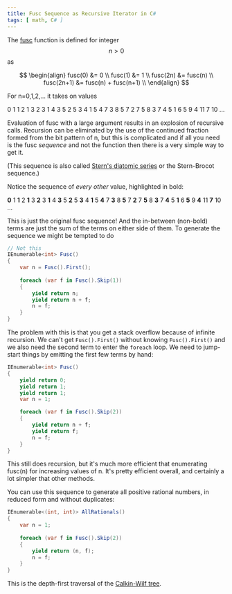 ```yaml
---
title: Fusc Sequence as Recursive Iterator in C#
tags: [ math, C# ]
---
```


The [fusc](https://www.cs.utexas.edu/~EWD/transcriptions/EWD05xx/EWD570.html) function is defined for integer $$n > 0$$ as

$$
\begin{align}
fusc(0) &= 0 \\
fusc(1) &= 1 \\
fusc(2n) &= fusc(n) \\
fusc(2n+1) &= fusc(n) + fusc(n+1) \\
\end{align}
$$

For n=0,1,2,... it takes on values

0 1 1 2 1 3 2 3 1 4 3 5 2 5 3 4 1 5 4 7 3 8 5 7 2 7 5 8 3 7 4 5 1 6 5 9 4 11 7 10 ...

Evaluation of fusc with a large argument results in an explosion of recursive calls.
Recursion can be eliminated by the use of the continued fraction formed from the 
bit pattern of n, but this is complicated and if all you need is the fusc *sequence*
and not the function then there is a very simple way to get it.

(This sequence is also called [Stern's diatomic series](https://oeis.org/A002487) or the Stern-Brocot sequence.)

Notice the sequence of *every other* value, highlighted in bold:

**0** 1 **1** 2 **1** 3 **2** 3 **1** 4 **3** 5 **2** 5 **3** 4 **1** 5 **4** 7 **3** 8 **5** 7 **2** 7 **5** 8 **3** 7 **4** 5 **1** 6 **5** 9 **4** 11 **7** 10 ...

This is just the original fusc sequence! And the in-between (non-bold) terms are
just the sum of the terms on either side of them. To generate the sequence we might
be tempted to do

```csharp
// Not this
IEnumerable<int> Fusc()
{
    var n = Fusc().First();
    
    foreach (var f in Fusc().Skip(1))
    {
        yield return n;
        yield return n + f;
        n = f;
    }
}
```

The problem with this is that you get a stack overflow because of infinite recursion.
We can't get `Fusc().First()` without knowing `Fusc().First()` and we also need the second
term to enter the `foreach` loop. We need to jump-start things by emitting the first 
few terms by hand:

```csharp
IEnumerable<int> Fusc()
{
    yield return 0;
    yield return 1;
    yield return 1;
    var n = 1;

    foreach (var f in Fusc().Skip(2))
    {
        yield return n + f;
        yield return f;
        n = f;
    }
}
```

This still does recursion, but it's much more efficient that enumerating fusc(n) for increasing
values of n. It's pretty efficient overall, and certainly a lot simpler that other methods.

You can use this sequence to generate all positive rational numbers, in reduced form and without
duplicates:

```csharp
IEnumerable<(int, int)> AllRationals()
{
    var n = 1;
    
    foreach (var f in Fusc().Skip(2))
    {
        yield return (n, f);
        n = f;
    }
}
```

This is the depth-first traversal of the [Calkin-Wilf tree](https://en.wikipedia.org/wiki/Calkin%E2%80%93Wilf_tree).

